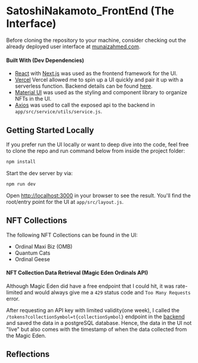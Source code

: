 # SatoshiNakamoto_FrontEnd (The Interface)

Before cloning the repository to your machine, consider checking out the already deployed user interface at [munaizahmed.com](https://www.munaizahmed.com/).

#### Built With (Dev Dependencies)
- [React](https://react.dev/learn) with [Next.js](https://nextjs.org/docs) was used as the frontend framework for the UI.
- [Vercel](https://nextjs.org/docs/deployment) Vercel allowed me to spin up a UI quickly and pair it up with a serverless function. Backend details can be found [here](https://github.com/Munaiz123/SatoshiNakamoto_Backend).
- [Material UI](https://mui.com/material-ui/) was used as the styling and component library to organize NFTs in the UI.
- [Axios](https://www.npmjs.com/package/axios) was used to call the exposed api to the backend in `app/src/service/utils/service.js`.

## Getting Started Locally

If you prefer run the UI locally or want to deep dive into the code, feel free to clone the repo and run command below from inside the project folder:
```bash 
npm install
```
Start the dev server by via:
```bash
npm run dev
```
Open [http://localhost:3000](http://localhost:3000) in your browser to see the result.
You'll find the root/entry point for the UI at `app/src/layout.js`. 

## NFT Collections

The following NFT Collections can be found in the UI:
- Ordinal Maxi Biz (OMB)
- Quantum Cats
- Ordinal Geese

#### NFT Collection Data Retrieval (Magic Eden Ordinals API)
Although Magic Eden did have a free endpoint that I could hit, it was rate-limited and would always give me a ```429``` status code and ```Too Many Requests``` error. 

After requesting an API key with limited validity(one week), I called the ```/tokens?collectionSymbol=t{collectionSymbol}``` endpoint in the [backend](https://github.com/Munaiz123/SatoshiNakamoto_Backend) and saved the data in a postgreSQL database. Hence, the data in the UI not "live" but also comes with the timestamp of when the data collected from the Magic Eden.

## Reflections

